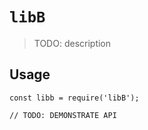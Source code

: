 # `libB`

> TODO: description

## Usage

```
const libb = require('libB');

// TODO: DEMONSTRATE API
```

